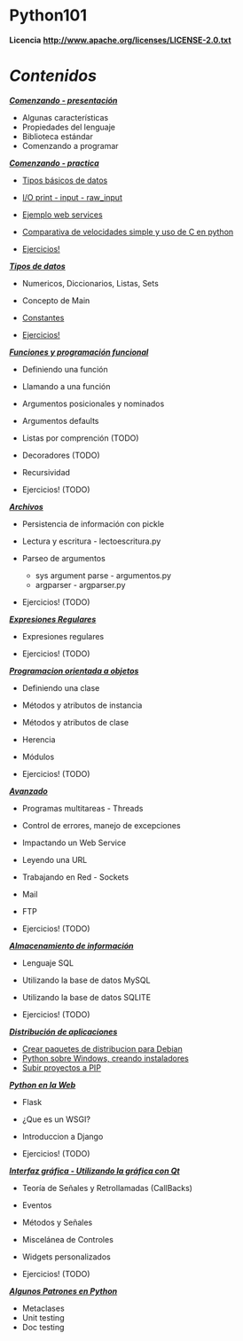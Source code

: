 Python101
=========

**Licencia**
__http://www.apache.org/licenses/LICENSE-2.0.txt__

**_Contenidos_**
================

[**_Comenzando - presentación_**](python_101_01.pdf)
* Algunas características
* Propiedades del lenguaje
* Biblioteca estándar
* Comenzando a programar

[**_Comenzando - practica_**](1.0-comenzando)
* [Tipos básicos de datos](1.0-comenzando/src/main.py)
* [I/O print - input - raw_input](1.0-comenzando/src/main.py)
* [Ejemplo web services](1.0-comenzando/src/ejemplosWS)
* [Comparativa de velocidades simple y uso de C en python](1.0-comenzando/src/ejemplosC)

* [Ejercicios!](1.0-comenzando/src/ejercicios.txt)

[**_Tipos de datos_**](1.5-tipos-de-datos)
* Numericos, Diccionarios, Listas, Sets
* Concepto de Main
* [Constantes](1.5-tipos-de-datos/src/constantes.py)

* [Ejercicios!](1.5-tipos-de-datos/src/ejercicios.txt)

[**_Funciones y programación funcional_**](1.5-tipos-de-datos)
* Definiendo una función
* Llamando a una función
* Argumentos posicionales y nominados
* Argumentos defaults
* Listas por comprención (TODO)
* Decoradores (TODO)
* Recursividad

* Ejercicios! (TODO)

[**_Archivos_**](2.5-archivos)
* Persistencia de información con pickle
* Lectura y escritura - lectoescritura.py
* Parseo de argumentos
	* sys argument parse - argumentos.py
	* argparser - argparser.py

* Ejercicios! (TODO)

[**_Expresiones Regulares_**](4.0-expresiones-regulares)
* Expresiones regulares

* Ejercicios! (TODO)

[**_Programacion orientada a objetos_**](3.0-clases-y-objetos)
* Definiendo una clase
* Métodos y atributos de instancia
* Métodos y atributos de clase
* Herencia
* Módulos

* Ejercicios! (TODO)

[**_Avanzado_**]()
* Programas multitareas - Threads
* Control de errores, manejo de excepciones
* Impactando un Web Service
* Leyendo una URL
* Trabajando en Red - Sockets
* Mail
* FTP

* Ejercicios! (TODO)

[**_Almacenamiento de información_**]()
* Lenguaje SQL
* Utilizando la base de datos MySQL
* Utilizando la base de datos SQLITE

* Ejercicios! (TODO)

[**_Distribución de aplicaciones_**](11.0-dist)
* [Crear paquetes de distribucion para Debian](11.0-dist/dist_debian.txt)
* [Python sobre Windows, creando instaladores](11.0-dist/dist_windows.txt)
* [Subir proyectos a PIP](11.0-dist/pip_upload.txt)

[**_Python en la Web_**]()
* Flask
* ¿Que es un WSGI?
* Introduccion a Django

* Ejercicios! (TODO)

[**_Interfaz gráfica - Utilizando la gráfica con Qt_**]()
* Teoría de Señales y Retrollamadas (CallBacks)
* Eventos
* Métodos y Señales
* Miscelánea de Controles
* Widgets personalizados

* Ejercicios! (TODO)

[**_Algunos Patrones en Python_**]()
* Metaclases
* Unit testing
* Doc testing
